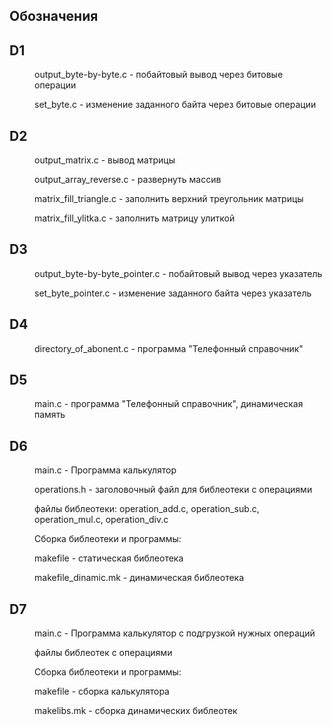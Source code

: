 ## Обозначения

## D1

<dl>
  <dd>
    <dl>
        output_byte-by-byte.c - побайтовый вывод через битовые операции
    </dl>
    <dl>
        set_byte.c - изменение заданного байта через битовые операции
    </dl>
  </dd>
</dl>

## D2
<dl>
  <dd>
    <dl>
        output_matrix.c - вывод матрицы
    </dl>
    <dl>
        output_array_reverse.c - развернуть массив
    </dl>
    <dl>
        matrix_fill_triangle.c - заполнить верхний треугольник матрицы
    </dl>
    <dl>
        matrix_fill_ylitka.c - заполнить матрицу улиткой
    </dl>
  </dd>
</dl>

## D3

<dl>
  <dd>
    <dl>
        output_byte-by-byte_pointer.c - побайтовый вывод через указатель
    </dl>
    <dl>
        set_byte_pointer.c - изменение заданного байта через указатель
    </dl>
    
  </dd>
</dl>

## D4

<dl>
  <dd>
    <dl>
        directory_of_abonent.c - программа "Телефонный справочник"
    </dl>
  </dd>
</dl>

## D5

<dl>
  <dd>
    <dl>
        main.c - программа "Телефонный справочник",  динамическая память
    </dl>
  </dd>
</dl>

## D6
<dl>
  <dd>
    <dl>
        main.c - Программа калькулятор 
    </dl>
    <dl>
        operations.h - заголовочный файл для библеотеки с операциями
    </dl>
    <dl>
        файлы библеотеки: operation_add.c, operation_sub.c, operation_mul.c, operation_div.c
    </dl>
    <dl>
        Сборка библеотеки и программы:
        <dl>
          makefile - статическая библеотека
        </dl>
        <dl>
          makefile_dinamic.mk - динамическая библеотека
        </dl>
    </dl>
  </dd>
</dl>

## D7

<dl>
  <dd>
    <dl>
        main.c - Программа калькулятор с подгрузкой нужных операций
    </dl>
    <dl>
        файлы библеотек с операциями
    </dl>
    <dl>
        Сборка библеотеки и программы:
        <dl>
          makefile - сборка калькулятора
        </dl>
        <dl>
          makelibs.mk - сборка динамических библеотек
        </dl>
    </dl>
  </dd>
</dl>

